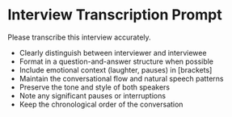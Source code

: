 # Interview Transcription Prompt

Please transcribe this interview accurately.
- Clearly distinguish between interviewer and interviewee
- Format in a question-and-answer structure when possible
- Include emotional context (laughter, pauses) in [brackets]
- Maintain the conversational flow and natural speech patterns
- Preserve the tone and style of both speakers
- Note any significant pauses or interruptions
- Keep the chronological order of the conversation
